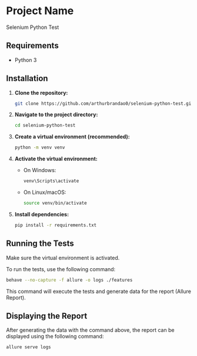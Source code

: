 # Project Name

Selenium Python Test

## Requirements

- Python 3

## Installation

1. **Clone the repository:**

    ```bash
    git clone https://github.com/arthurbrandao0/selenium-python-test.git
    ```

2. **Navigate to the project directory:**

    ```bash
    cd selenium-python-test
    ```

3. **Create a virtual environment (recommended):**

    ```bash
    python -m venv venv
    ```

4. **Activate the virtual environment:**

    - On Windows:

        ```bash
        venv\Scripts\activate
        ```

    - On Linux/macOS:

        ```bash
        source venv/bin/activate
        ```

5. **Install dependencies:**

    ```bash
    pip install -r requirements.txt
    ```

## Running the Tests

Make sure the virtual environment is activated.

To run the tests, use the following command:

```bash
behave --no-capture -f allure -o logs ./features
```

This command will execute the tests and generate data for the report (Allure Report).

## Displaying the Report

After generating the data with the command above, the report can be displayed using the following command:

```bash
allure serve logs
```

